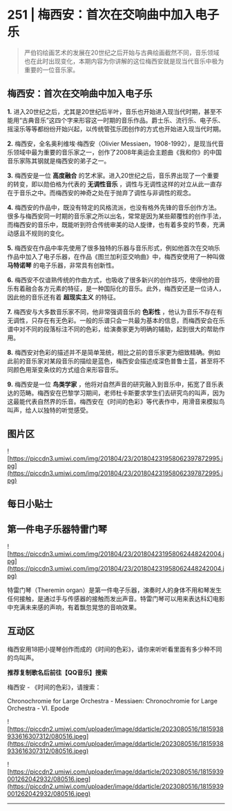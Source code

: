 # 251 | 梅西安：首次在交响曲中加入电子乐

> 严伯钧绘画艺术的发展在20世纪之后开始与古典绘画截然不同，音乐领域也在此时出现变化，本期内容为你讲解的这位梅西安就是现当代音乐中极为重要的一位音乐家。

## 梅西安：首次在交响曲中加入电子乐

 **1.** 进入20世纪之后，尤其是20世纪后半叶，音乐也开始进入现当代时期，甚至不能用“古典音乐”这四个字来形容这一时期的音乐作品。爵士乐、流行乐、电子乐、摇滚乐等等都纷纷开始兴起，以传统管弦乐团创作的方式也开始进入现当代时期。

 **2.** 梅西安，全名奥利维埃·梅西安（Olivier Messiaen，1908-1992），是现当代音乐领域中最为重要的音乐家之一，创作了2008年奥运会主题曲《我和你》的中国音乐家陈其钢就是梅西安的弟子之一。

 **3.** 梅西安是一位 **高度融合** 的艺术家。进入20世纪之后，音乐界出现了一个重要的转变，即以勋伯格为代表的 **无调性音乐** ，调性与无调性这样的对立从此一直存在于音乐之中。而梅西安的神奇之处在于抛弃了调性与非调性的观念。

 **4.** 梅西安的作品中，既没有特定的风格流派，也没有格外先锋的音乐创作方法。很多与梅西安同一时期的音乐家之所以出名，常常是因为某些颠覆性的创作手法，而梅西安的音乐中，既能听到符合传统审美的动人旋律，也有着多变的节奏，充满动感且不规则的变化。

 **5.** 梅西安在作品中率先使用了很多独特的乐器与音乐形式，例如他首次在交响乐作品中加入了电子乐器，在作品《图兰加利亚交响曲》中，梅西安使用了一种叫做 **马特诺琴** 的电子乐器，非常具有创新性。

 **6.** 梅西安不仅谙熟传统的作曲方式，也吸收了很多新兴的创作技巧，使得他的音乐有着融合各方元素的特征，是一种国际化的音乐。此外，梅西安还是一位诗人，因此他的音乐还有着 **超现实主义** 的特征。

 **7.** 梅西安与大多数音乐家不同，他非常强调音乐的 **色彩性** ，他认为音乐不存在有无调性，只存在有无色彩。一般的乐谱只会一共最为基本的信息，而梅西安会在乐谱中对不同的段落标注不同的色彩，给演奏家更为明确的辅助，起到很大的帮助作用。

 **8.** 梅西安对色彩的描述并不是简单笼统，相比之前的音乐家更为细致精确。例如此前的音乐家对某段音乐的描绘是蓝色，梅西安会描述成深色普鲁士蓝，甚至将不同颜色用渐变条纹的方式组合来形容音乐。

 **9.** 梅西安是一位 **鸟类学家** ，他将对自然声音的研究融入到音乐中，拓宽了音乐表达的范畴。梅西安在巴黎学习期间，老师杜卡斯要求学生们去研究鸟的叫声，因为这最能代表自然界的乐音。梅西安在《时间的色彩》等代表作中，用滑音来模拟鸟叫声，给人以独特的听觉感受。

## 图片区

![https://piccdn3.umiwi.com/img/201804/23/201804231958062397872995.jpg](https://piccdn3.umiwi.com/img/201804/23/201804231958062397872995.jpg)

## 每日小贴士

## 第一件电子乐器特雷门琴

![https://piccdn3.umiwi.com/img/201804/23/201804231958062448242004.jpg](https://piccdn3.umiwi.com/img/201804/23/201804231958062448242004.jpg)

特雷门琴（Theremin organ）是第一件电子乐器，演奏时人的身体不用和琴发生任何接触，是通过手与传感器的接触而发出声音。特雷门琴可以用来表达科幻电影中充满未来感的声响，有着飘忽晃悠的音响效果。

## 互动区

梅西安用18把小提琴创作而成的《时间的色彩》，请你来听听看里面有多少种不同的鸟叫声。

 **推荐复制歌名后前往【QQ音乐】搜索**

梅西安 - 《时间的色彩》，请搜索：

Chronochromie for Large Orchestra - Messiaen: Chronochromie for Large Orchestra - VI. Epode

![https://piccdn2.umiwi.com/uploader/image/ddarticle/2023080516/1815938933616307312/080516.jpeg](https://piccdn2.umiwi.com/uploader/image/ddarticle/2023080516/1815938933616307312/080516.jpeg)

![https://piccdn2.umiwi.com/uploader/image/ddarticle/2023080516/1815939001262042932/080516.jpeg](https://piccdn2.umiwi.com/uploader/image/ddarticle/2023080516/1815939001262042932/080516.jpeg)

---
